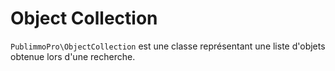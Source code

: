 # Object Collection

`PublimmoPro\ObjectCollection` est une classe représentant une liste d'objets obtenue lors d'une recherche.
